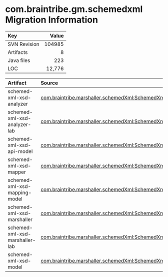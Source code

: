 # com.braintribe.gm.schemedxml Migration Information

| Key | Value |
| :------------- | ----: |
| SVN Revision   | 104985  | 
| Artifacts   | 8  | 
| Java files | 223 | 
| LOC | 12,776 | 



| Artifact      | Source | 
| :------------- | :----- |
| schemed-xml-xsd-analyzer | [com.braintribe.marshaller.schemedXml:SchemedXmlXsdAnalyzer#1.0](https://svn.braintribe.com/repo/master/Development/artifacts/com/braintribe/marshaller/schemedXml/SchemedXmlXsdAnalyzer/1.0) |
| schemed-xml-xsd-analyzer-lab | [com.braintribe.marshaller.schemedXml:SchemedXmlXsdAnalyzerLab#1.0](https://svn.braintribe.com/repo/master/Development/artifacts/com/braintribe/marshaller/schemedXml/SchemedXmlXsdAnalyzerLab/1.0) |
| schemed-xml-xsd-api-model | [com.braintribe.marshaller.schemedXml:SchemedXmlXsdApiModel#1.0](https://svn.braintribe.com/repo/master/Development/artifacts/com/braintribe/marshaller/schemedXml/SchemedXmlXsdApiModel/1.0) |
| schemed-xml-xsd-mapper | [com.braintribe.marshaller.schemedXml:SchemedXmlXsdMapper#1.0](https://svn.braintribe.com/repo/master/Development/artifacts/com/braintribe/marshaller/schemedXml/SchemedXmlXsdMapper/1.0) |
| schemed-xml-xsd-mapping-model | [com.braintribe.marshaller.schemedXml:SchemedXmlXsdMappingModel#1.0](https://svn.braintribe.com/repo/master/Development/artifacts/com/braintribe/marshaller/schemedXml/SchemedXmlXsdMappingModel/1.0) |
| schemed-xml-xsd-marshaller | [com.braintribe.marshaller.schemedXml:SchemedXmlXsdMarshaller#1.0](https://svn.braintribe.com/repo/master/Development/artifacts/com/braintribe/marshaller/schemedXml/SchemedXmlXsdMarshaller/1.0) |
| schemed-xml-xsd-marshaller-lab | [com.braintribe.marshaller.schemedXml:SchemedXmlXsdMarshallerLab#1.0](https://svn.braintribe.com/repo/master/Development/artifacts/com/braintribe/marshaller/schemedXml/SchemedXmlXsdMarshallerLab/1.0) |
| schemed-xml-xsd-model | [com.braintribe.marshaller.schemedXml:SchemedXmlXsdModel#1.0](https://svn.braintribe.com/repo/master/Development/artifacts/com/braintribe/marshaller/schemedXml/SchemedXmlXsdModel/1.0) |
